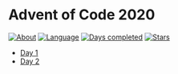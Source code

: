 # Advent of Code 2020

[![About](https://img.shields.io/badge/Advent%20of%20Code-2020-brightgreen)](https://adventofcode.com/2020/about)
[![Language](https://img.shields.io/badge/Language-Java-orange)](https://www.java.com/)
[![Days completed](https://img.shields.io/badge/Days%20completed-2-blue)]()
[![Stars](https://img.shields.io/badge/⭐️-4-yellow)]()

* [Day 1](2020-jour1/README.md)
* [Day 2](2020-jour2/README.md)